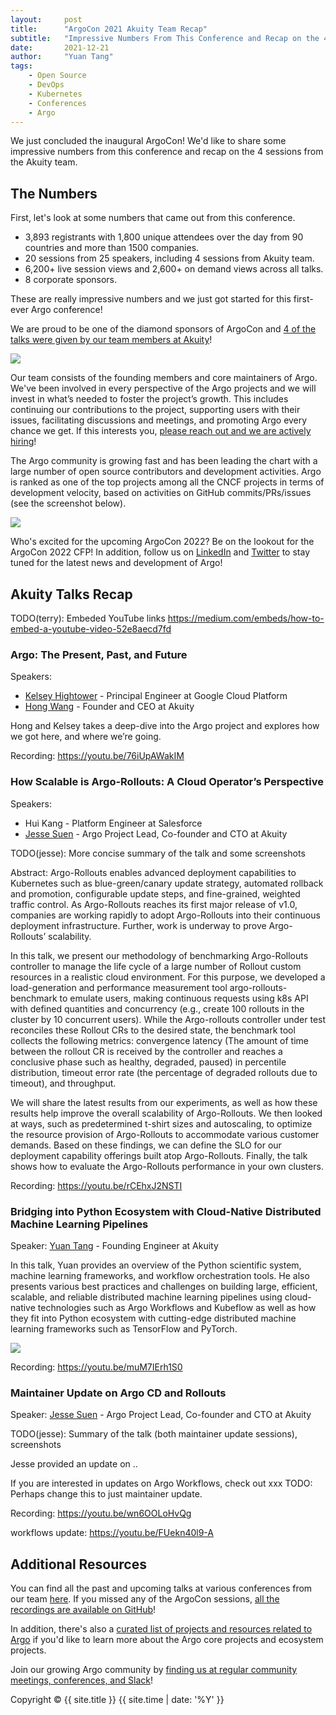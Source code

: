 ```yaml
---
layout:     post
title:      "ArgoCon 2021 Akuity Team Recap"
subtitle:   "Impressive Numbers From This Conference and Recap on the 4 Sessions From the Akuity Team"
date:       2021-12-21
author:     "Yuan Tang"
tags:
    - Open Source
    - DevOps
    - Kubernetes
    - Conferences
    - Argo
---
```


We just concluded the inaugural ArgoCon! We'd like to share some impressive numbers from this conference and recap on the 4 sessions from the Akuity team.

## The Numbers

First, let's look at some numbers that came out from this conference.

* 3,893 registrants with 1,800 unique attendees over the day from 90 countries and more than 1500 companies.
* 20 sessions from 25 speakers, including 4 sessions from Akuity team.
* 6,200+ live session views and 2,600+ on demand views across all talks.
* 8 corporate sponsors.

These are really impressive numbers and we just got started for this first-ever Argo conference! 

We are proud to be one of the diamond sponsors of ArgoCon and [4 of the talks were given by our team members at Akuity](https://akuity.io/resources)!

![](https://i.imgur.com/etuK5UF.jpg)

Our team consists of the founding members and core maintainers of Argo. We've been involved in every perspective of the Argo projects and we will invest in what’s needed to foster the project’s growth. This includes continuing our contributions to the project, supporting users with their issues, facilitating discussions and meetings, and promoting Argo every chance we get. If this interests you, [please reach out and we are actively hiring](https://akuity.io/careers)!

The Argo community is growing fast and has been leading the chart with a large number of open source contributors and development activities. Argo is ranked as one of the top projects among all the CNCF projects in terms of development velocity, based on activities on GitHub commits/PRs/issues (see the screenshot below).

![](https://i.imgur.com/jOokULF.jpg)


Who's excited for the upcoming ArgoCon 2022? Be on the lookout for the ArgoCon 2022 CFP! In addition, follow us on [LinkedIn](https://www.linkedin.com/company/akuityio) and [Twitter](https://twitter.com/akuityio) to stay tuned for the latest news and development of Argo!

## Akuity Talks Recap

TODO(terry): Embeded YouTube links https://medium.com/embeds/how-to-embed-a-youtube-video-52e8aecd7fd

### Argo: The Present, Past, and Future

Speakers:
* [Kelsey Hightower](https://twitter.com/kelseyhightower) - Principal Engineer at Google Cloud Platform
* [Hong Wang](https://www.linkedin.com/in/hwang8/) - Founder and CEO at Akuity

Hong and Kelsey takes a deep-dive into the Argo project and explores how we got here, and where we’re going.

Recording: https://youtu.be/76iUpAWakIM

### How Scalable is Argo-Rollouts: A Cloud Operator’s Perspective

Speakers:
* Hui Kang - Platform Engineer at Salesforce
* [Jesse Suen](https://www.linkedin.com/in/jessesuen/) - Argo Project Lead, Co-founder and CTO at Akuity


TODO(jesse): More concise summary of the talk and some screenshots

Abstract: Argo-Rollouts enables advanced deployment capabilities to Kubernetes such as blue-green/canary update strategy, automated rollback and promotion, configurable update steps, and fine-grained, weighted traffic control. As Argo-Rollouts reaches its first major release of v1.0, companies are working rapidly to adopt Argo-Rollouts into their continuous deployment infrastructure. Further, work is underway to prove Argo-Rollouts’ scalability.

In this talk, we present our methodology of benchmarking Argo-Rollouts controller to manage the life cycle of a large number of Rollout custom resources in a realistic cloud environment. For this purpose, we developed a load-generation and performance measurement tool argo-rollouts-benchmark to emulate users, making continuous requests using k8s API with defined quantities and concurrency (e.g., create 100 rollouts in the cluster by 10 concurrent users). While the Argo-rollouts controller under test reconciles these Rollout CRs to the desired state, the benchmark tool collects the following metrics: convergence latency (The amount of time between the rollout CR is received by the controller and reaches a conclusive phase such as healthy, degraded, paused) in percentile distribution, timeout error rate (the percentage of degraded rollouts due to timeout), and throughput.

We will share the latest results from our experiments, as well as how these results help improve the overall scalability of Argo-Rollouts. We then looked at ways, such as predetermined t-shirt sizes and autoscaling, to optimize the resource provision of Argo-Rollouts to accommodate various customer demands. Based on these findings, we can define the SLO for our deployment capability offerings built atop Argo-Rollouts. Finally, the talk shows how to evaluate the Argo-Rollouts performance in your own clusters.

Recording: https://youtu.be/rCEhxJ2NSTI

### Bridging into Python Ecosystem with Cloud-Native Distributed Machine Learning Pipelines

Speaker: [Yuan Tang](https://terrytangyuan.github.io/about/) - Founding Engineer at Akuity

In this talk, Yuan provides an overview of the Python scientific system, machine learning frameworks, and workflow orchestration tools. He also presents various best practices and challenges on building large, efficient, scalable, and reliable distributed machine learning pipelines using cloud-native technologies such as Argo Workflows and Kubeflow as well as how they fit into Python ecosystem with cutting-edge distributed machine learning frameworks such as TensorFlow and PyTorch.

![](https://i.imgur.com/VoXuJ6P.png)

Recording: https://youtu.be/muM7IErh1S0

### Maintainer Update on Argo CD and Rollouts

Speaker: [Jesse Suen](https://www.linkedin.com/in/jessesuen/) - Argo Project Lead, Co-founder and CTO at Akuity

TODO(jesse): Summary of the talk (both maintainer update sessions), screenshots

Jesse provided an update on ..

If you are interested in updates on Argo Workflows, check out xxx
TODO: Perhaps change this to just maintainer update.

Recording: https://youtu.be/wn6OOLoHvQg

workflows update: https://youtu.be/FUekn40l9-A

## Additional Resources

You can find all the past and upcoming talks at various conferences from our team [here](https://akuity.io/resources). If you missed any of the ArgoCon sessions, [all the recordings are available on GitHub](https://www.youtube.com/playlist?list=PLGHfqDpnXFXKwNGO_8usFuTO-rIHNyefC)!

In addition, there's also a [curated list of projects and resources related to Argo](https://github.com/terrytangyuan/awesome-argo) if you'd like to learn more about the Argo core projects and ecosystem projects.

Join our growing Argo community by [finding us at regular community meetings, conferences, and Slack](https://github.com/terrytangyuan/awesome-argo#community)!


<p class="copyright text-muted">
	Copyright &copy; {{ site.title }} {{ site.time | date: '%Y' }}
</p>

